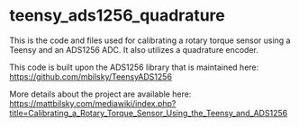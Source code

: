 # teensy_ads1256_quadrature

This is the code and files used for calibrating a rotary torque sensor using a Teensy and an ADS1256 ADC. It also utilizes a quadrature encoder.

This code is built upon the ADS1256 library that is maintained here: https://github.com/mbilsky/TeensyADS1256

More details about the project are available here: https://mattbilsky.com/mediawiki/index.php?title=Calibrating_a_Rotary_Torque_Sensor_Using_the_Teensy_and_ADS1256

